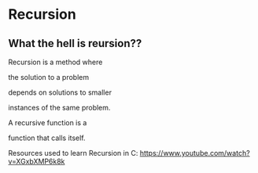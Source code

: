 # Recursion
## What the hell is reursion??
Recursion is a method where

the solution to a problem

depends on solutions to smaller

instances of the same problem.

A recursive function is a

function that calls itself.

Resources used to learn Recursion in C:
https://www.youtube.com/watch?v=XGxbXMP6k8k

